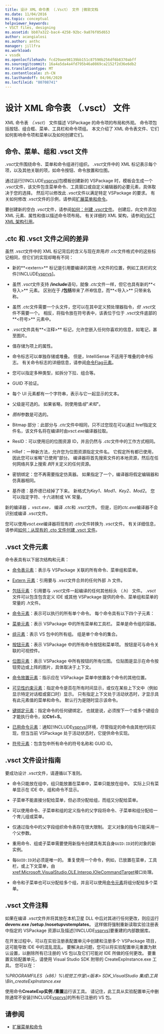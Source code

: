```yaml
---
title: 设计 XML 命令表 （.Vsct） 文件 |微软文档
ms.date: 11/04/2016
ms.topic: conceptual
helpviewer_keywords:
- VSCT files, designing
ms.assetid: bb87a322-bac4-4258-92bc-9a876f05d653
author: acangialosi
ms.author: anthc
manager: jillfra
ms.workload:
- vssdk
ms.openlocfilehash: fcd29aee98139bb151c87590b256df6b8370abff
ms.sourcegitcommit: 16a4a5da4a4fd795b46a0869ca2152f2d36e6db2
ms.translationtype: MT
ms.contentlocale: zh-CN
ms.lasthandoff: 04/06/2020
ms.locfileid: "80708741"
---
```

# <a name="design-xml-command-table-vsct-files"></a>设计 XML 命令表 （.vsct） 文件
XML 命令表 *（.vsct*） 文件描述 VSPackage 的命令项的布局和外观。 命令项包括按钮、组合框、菜单、工具栏和命令项组。 本文介绍了 XML 命令表文件、它们如何影响命令项和菜单以及如何创建它们。

## <a name="commands-menus-groups-and-the-vsct-file"></a>命令、菜单、组和 .vsct 文件
 *.vsct*文件围绕命令、菜单和命令组进行组织。 *.vsct*文件中的 XML 标记表示每个项，以及其他关联的项，如命令按钮、命令放置和位图。

 通过运行[!INCLUDE[vsprvs](../../code-quality/includes/vsprvs_md.md)]包模板创建新的 VSPackage 时，模板会生成一个 *.vsct*文件，该文件包含菜单命令、工具窗口或自定义编辑器的必要元素，具体取决于您的选择。 然后可以修改此 *.vsct*文件以满足特定 VSPackage 的要求。 有关如何修改 *.vsct*文件的示例，请参阅[扩展菜单和命令](../../extensibility/extending-menus-and-commands.md)。

 要创建新的空白 *.vsct*文件，请参阅[如何：创建 *.vsct*文件](../../extensibility/internals/how-to-create-a-dot-vsct-file.md)。 创建后，向文件添加 XML 元素、属性和值以描述命令项布局。 有关详细的 XML 架构，请参阅[VSCT XML 架构引用](../../extensibility/vsct-xml-schema-reference.md)。

## <a name="differences-between-ctc-and-vsct-files"></a>.ctc 和 .vsct 文件之间的差异
 虽然 *.vsct*文件中的 XML 标记背后的含义与现在弃用*的 .ctc*文件格式中的这些标记相同，但它们的实现却略有不同：

- 新的**\<extern>** 标记是引用要编译的其他 *.h*文件的位置，例如工具栏的文件[!INCLUDE[vsprvs](../../code-quality/includes/vsprvs_md.md)]。

- 虽然 *.vsct*文件支持 **/include**语句，就像 *.ctc*文件一样，但它也具有新的**\<导入>** 元素。 区别在于 **/包括**带来了*所有*信息，而**\<导入>** 只带来名称。

- 虽然 *.ctc*文件需要一个头文件，您可以在其中定义预处理器指令，*但 .vsct*文件不需要一个。 相反，将指令放在符号表中，该表位于位于 *.vsct*文件底部的**\<符号>** 元素中。

- *.vsct*文件具有**\<注释>** 标记，允许您嵌入任何你喜欢的信息，如笔记，甚至图片。

- 值存储为项上的属性。

- 命令标志可以单独存储或堆叠。  但是，IntelliSense 不适用于堆叠的命令标志。 有关命令标志的详细信息，请参阅[命令Flag元素](../../extensibility/command-flag-element.md)。

- 您可以指定多种类型，如拆分下拉、组合等。

- GUID 不验证。

- 每个 UI 元素都有一个字符串，表示与它一起显示的文本。

- 父级是可选的。 如果省略，则使用值*组"未知*"。

- *图标*参数是可选的。

- Bitmap 部分：此部分与 *.ctc*文件中相同，只不过您现在可以通过 href指定文件名，该文件名将在编译时由*vsct.exe*编译器拉取。

- ResID：可以使用旧的位图资源 ID，并且仍然与 *.ctc*文件中的工作方式相同。

- HRef：一种新方法，允许您为位图资源指定文件名。 它假定所有都已使用，因此您可以省略"已使用"部分。 编译器将首先搜索文件的本地资源，然后在任何网络共享上搜索 **/I**开关定义的任何资源。

- 密钥绑定：您不再需要指定仿真器。 如果指定了一个，编译器将假定编辑器和仿真器相同。

- 基乔德：基乔德已经掉了下来。 新格式为*Key1、Mod1、Key2、Mod2*。  您可以指定字符、十六进制或 VK 常量。

新的编译器 *，vsct.exe，* 编译 *.ctc*和 *.vsct*文件。 但是，旧的*ctc.exe*编译器不会识别或编译 *.vsct*文件。

您可以使用*vsct.exe*编译器将现有的 *.cto*文件转换为 *.vsct*文件。 有关详细信息，请参阅[如何：从现有的 .cto 文件创建 .vsct 文件](../../extensibility/internals/how-to-create-a-dot-vsct-file.md#how-to-create-a-dot-vsct-file-from-an-existing-dot-cto-file)。

## <a name="the-vsct-file-elements"></a>.vsct 文件元素
 命令表具有以下层次结构和元素：

- [命令表元素](../../extensibility/commandtable-element.md)：表示与 VSPackage 关联的所有命令、菜单组和菜单。

- [Extern 元素](../../extensibility/extern-element.md)：引用要与 *.vsct*文件合并的任何外部 .h 文件。

- [包括元素](../../extensibility/include-element.md)：引用要与 *.vsct*文件一起编译的任何其他标头 （.h） 文件。 *.vsct*文件可以包含包含定义 IDE 或其他 VSPackage 提供的命令、菜单组和菜单的常量的 *.h*文件。

- [命令元素](../../extensibility/commands-element.md)：表示可以执行的所有单个命令。 每个命令具有以下四个子元素：

- [菜单元素](../../extensibility/menus-element.md)：表示 VSPackage 中的所有菜单和工具栏。 菜单是命令组的容器。

- [组元素](../../extensibility/groups-element.md)：表示 VS 包中的所有组。 组是单个命令的集合。

- [按钮元素](../../extensibility/buttons-element.md)：表示 VSPackage 中的所有命令按钮和菜单项。 按钮是可与命令关联的可视控件。

- [位图元素](../../extensibility/bitmaps-element.md)：表示 VSPackage 中所有按钮的所有位图。 位贴图是显示在命令按钮旁边或上阵的图片，具体取决于上下文。

- [命令放置元素](../../extensibility/commandplacements-element.md)：指示应在 VSPackage 菜单中放置各个命令的其他位置。

- [可见性约束元素](../../extensibility/visibilityconstraints-element.md)：指定命令是否在所有时间显示，或仅在某些上下文中（例如显示特定对话框或窗口时）显示。 只有指定上下文处于活动状态时，才显示具有此元素值的菜单和命令。 默认行为是随时显示该命令。

- [键绑定元素](../../extensibility/keybindings-element.md)：指定命令的任何键绑定。 也就是说，必须按下一个或多个键组合才能执行命令，如**Ctrl**+**S**。

- [已用命令元素](../../extensibility/usedcommands-element.md)：通知[!INCLUDE[vsprvs](../../code-quality/includes/vsprvs_md.md)]环境，尽管指定的命令由其他代码实现，但当当前 VSPackage 处于活动状态时，它提供命令实现。

- [符号元素](../../extensibility/symbols-element.md)：包含包中所有命令的符号名称和 GUID ID。

## <a name="vsct-file-design-guidelines"></a>.vsct 文件设计指南
 要成功设计 *.vsct*文件，请遵循以下准则。

- 命令只能放在组中，组只能放置在菜单中，菜单只能放在组中。 实际上只有菜单显示在 IDE 中，组和命令不显示。

- 子菜单不能直接分配给菜单，但必须分配给组，而组又分配给菜单。

- 可以使用命令、子菜单和组的定义指令的父字段将命令、子菜单和组分配给一个育儿组或菜单。

- 仅通过指令中的父字段组织命令表存在很大限制。 定义对象的指令只能采用一个父参数。

- 重用命令、组或子菜单需要使用新指令创建具有其自身`GUID:ID`对的对象的新实例。

- 每`GUID:ID`对必须是唯一的。 重复使用一个命令，例如，已放置在菜单，工具栏，或上下文菜单，由<xref:Microsoft.VisualStudio.OLE.Interop.IOleCommandTarget>接口处理。

- 命令和子菜单也可以分配给多个组，并且可以使用[命令元素](../../extensibility/commands-element.md)将组分配给多个菜单。

## <a name="vsct-file-notes"></a>.vsct 文件注释
 如果在编译 *.vsct*文件并将其放在本机卫星 DLL 中后对其进行任何更改，则应运行**devenv.exe /setup /nosetupvstemplates**。 这样做将强制重新读取实验注册表中指定的 VSPackage 资源以及描述[!INCLUDE[vsprvs](../../code-quality/includes/vsprvs_md.md)]要重建的内部数据库。

 在开发过程中，可以在实验注册表配置单元中创建和注册多个 VSPackage 项目，这可能导致 IDE 中的混乱混乱。 要解决此问题，您可以将实验配置单元重置为默认设置，以删除所有已注册的 VS 包以及它们可能对 IDE 所做的任何更改。 要重置实验配置单元，请使用 Visual Studio SDK 附带的 CreateExpInstance.exe 工具。 您可以在：

 *%PROGRAMFILES（x86）%\视觉工作室\\\<版本> SDK_VisualStudio 集成\工具\Bin_createExpInstance.exe*

 使用命令**CreateExp实例 /重置**运行该工具。 请记住，此工具从实验配置单元中删除通常不安装[!INCLUDE[vsprvs](../../code-quality/includes/vsprvs_md.md)]的所有已注册的 VS 包。

## <a name="see-also"></a>请参阅
- [扩展菜单和命令](../../extensibility/extending-menus-and-commands.md)
